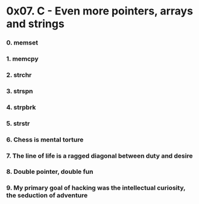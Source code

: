 # 0x07. C - Even more pointers, arrays and strings

### 0. memset

### 1. memcpy

### 2. strchr

### 3. strspn

### 4. strpbrk

### 5. strstr

### 6. Chess is mental torture

### 7. The line of life is a ragged diagonal between duty and desire

### 8. Double pointer, double fun

### 9. My primary goal of hacking was the intellectual curiosity, the seduction of adventure


